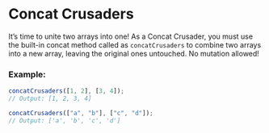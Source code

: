 # Concat Crusaders

It’s time to unite two arrays into one! As a Concat Crusader, you must use the built-in concat method called as `concatCrusaders` to combine two arrays into a new array, leaving the original ones untouched. No mutation allowed!

### Example:

```js
concatCrusaders([1, 2], [3, 4]);
// Output: [1, 2, 3, 4]

concatCrusaders(["a", "b"], ["c", "d"]);
// Output: ['a', 'b', 'c', 'd']
```
